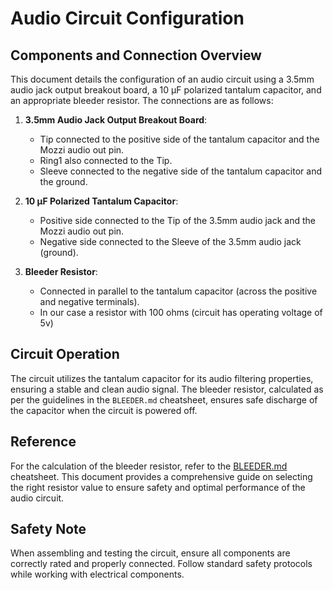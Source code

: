 # Audio Circuit Configuration

## Components and Connection Overview
This document details the configuration of an audio circuit using a 3.5mm audio jack output breakout board, a 10 µF polarized tantalum capacitor, and an appropriate bleeder resistor. The connections are as follows:

1. **3.5mm Audio Jack Output Breakout Board**: 
    - Tip connected to the positive side of the tantalum capacitor and the Mozzi audio out pin.
    - Ring1 also connected to the Tip.
    - Sleeve connected to the negative side of the tantalum capacitor and the ground.

2. **10 µF Polarized Tantalum Capacitor**: 
    - Positive side connected to the Tip of the 3.5mm audio jack and the Mozzi audio out pin.
    - Negative side connected to the Sleeve of the 3.5mm audio jack (ground).

3. **Bleeder Resistor**: 
    - Connected in parallel to the tantalum capacitor (across the positive and negative terminals).
    - In our case a resistor with 100 ohms (circuit has operating voltage of 5v)

## Circuit Operation
The circuit utilizes the tantalum capacitor for its audio filtering properties, ensuring a stable and clean audio signal. The bleeder resistor, calculated as per the guidelines in the `BLEEDER.md` cheatsheet, ensures safe discharge of the capacitor when the circuit is powered off.

## Reference
For the calculation of the bleeder resistor, refer to the [BLEEDER.md](BLEEDER.md) cheatsheet. This document provides a comprehensive guide on selecting the right resistor value to ensure safety and optimal performance of the audio circuit.

## Safety Note
When assembling and testing the circuit, ensure all components are correctly rated and properly connected. Follow standard safety protocols while working with electrical components.
